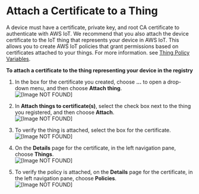 # Attach a Certificate to a Thing<a name="attach-cert-thing"></a>

A device must have a certificate, private key, and root CA certificate to authenticate with AWS IoT\. We recommend that you also attach the device certificate to the IoT thing that represents your device in AWS IoT\. This allows you to create AWS IoT policies that grant permissions based on certificates attached to your things\. For more information\. see [Thing Policy Variables](thing-policy-variables.md)\.

**To attach a certificate to the thing representing your device in the registry**

1. In the box for the certificate you created, choose **\.\.\.** to open a drop\-down menu, and then choose **Attach thing**\.  
![\[Image NOT FOUND\]](http://docs.aws.amazon.com/iot/latest/developerguide/images/certificates-dashboard-2.png)

1. In **Attach things to certificate\(s\)**, select the check box next to the thing you registered, and then choose **Attach**\.  
![\[Image NOT FOUND\]](http://docs.aws.amazon.com/iot/latest/developerguide/images/attach-thing-to-cert.png)

1. To verify the thing is attached, select the box for the certificate\.  
![\[Image NOT FOUND\]](http://docs.aws.amazon.com/iot/latest/developerguide/images/certificate-box.png)

1. On the **Details** page for the certificate, in the left navigation pane, choose **Things**\.  
![\[Image NOT FOUND\]](http://docs.aws.amazon.com/iot/latest/developerguide/images/confirm-attach-thing-result.png)

1. To verify the policy is attached, on the **Details** page for the certificate, in the left navigation pane, choose **Policies**\.  
![\[Image NOT FOUND\]](http://docs.aws.amazon.com/iot/latest/developerguide/images/confirm-attach-policy-result.png)
